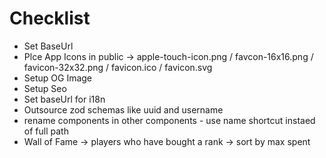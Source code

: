 # Checklist

- Set BaseUrl
- Plce App Icons in public -> apple-touch-icon.png / favcon-16x16.png / favicon-32x32.png / favicon.ico / favicon.svg
- Setup OG Image
- Setup Seo
- Set baseUrl for i18n
- Outsource zod schemas like uuid and username
- rename components in other components - use name shortcut instaed of full path
- Wall of Fame -> players who have bought a rank -> sort by max spent